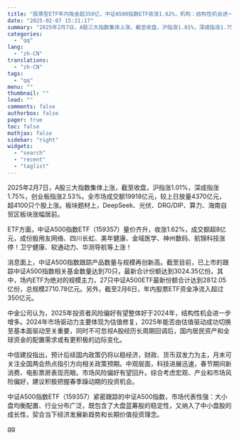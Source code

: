 ```yaml
---
title: "股票型ETF年内吸金超350亿，中证A500指数ETF收涨1.62%，机构：结构性机会进一步增多"
date: "2025-02-07 15:31:17"
summary: "2025年2月7日，A股三大指数集体上涨，截至收盘，沪指涨1.01%，深成指涨1.75%，创业板指涨..."
categories:
  - "qq"
lang:
  - "zh-CN"
translations:
  - "zh-CN"
tags:
  - "qq"
menu: ""
thumbnail: ""
lead: ""
comments: false
authorbox: false
pager: true
toc: false
mathjax: false
sidebar: "right"
widgets:
  - "search"
  - "recent"
  - "taglist"
---
```


2025年2月7日，A股三大指数集体上涨，截至收盘，沪指涨1.01%，深成指涨1.75%，创业板指涨2.53%。全市场成交额19918亿元，较上日放量4370亿元，超4100只个股上涨。板块题材上，DeepSeek、光伏、DRG/DIP、算力、海南自贸区板块涨幅居前。

ETF方面，中证A500指数ETF（159357）量价齐升，收涨1.62%，成交额超8亿元，成份股用友网络、四川长虹、美年健康、金域医学、神州数码、航锦科技涨停！卫宁健康、软通动力、华测导航等上涨！

消息面上，中证A500指数跟踪产品数量与规模再创新高。截至目前，已上市的跟踪中证A500指数相关基金数量达到70只，最新合计份额达到3024.35亿份。其中，场内ETF为绝对的规模主力，27只中证A500ETF最新份额合计达到2812.05亿份，总规模2710.78亿元。另外，截至2月6日，年内股票ETF资金净流入超过350亿元。

中金公司认为，2025年投资者风险偏好有望整体好于2024年，结构性机会进一步增多。2024年市场驱动力主要体现为估值修复，2025年能否由估值驱动成功切换至基本面驱动至关重要，同时不可忽视A股经历长周期回调后，国内居民资产和全球资金的配置需求或有更积极的边际变化。

中信建投指出，预计后续国内政策仍将以稳经济，财政、货币双发力为主，月末可关注全国两会热点指引方向相关政策预期。中观层面，科技进展迅速，春节期间新消费、电影票房表现亮眼。市场风险偏好有望回升。综合考虑宏观、产业和市场风险偏好，建议积极把握春季躁动期的投资机会。

中证A500指数ETF（159357）紧密跟踪的中证A500指数，市场代表性强：大小盘均衡配置、行业分布广泛，既包含了大盘蓝筹股的稳定性，又纳入了中小盘股的成长性，契合当下经济发展新趋势和长期价值投资理念。

[qq](https://new.qq.com/rain/a/20250207A05IAC00)
